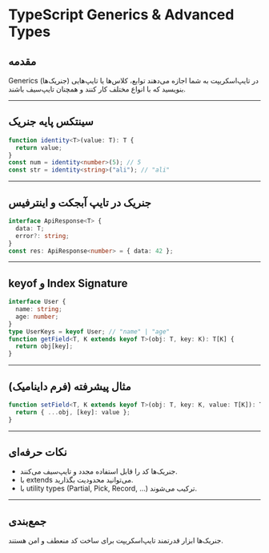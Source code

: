 # TypeScript Generics & Advanced Types

## مقدمه

Generics (جنریک‌ها) در تایپ‌اسکریپت به شما اجازه می‌دهند توابع، کلاس‌ها یا تایپ‌هایی بنویسید که با انواع مختلف کار کنند و همچنان تایپ‌سیف باشند.

---

## سینتکس پایه جنریک

```ts
function identity<T>(value: T): T {
  return value;
}
const num = identity<number>(5); // 5
const str = identity<string>("ali"); // "ali"
```

---

## جنریک در تایپ آبجکت و اینترفیس

```ts
interface ApiResponse<T> {
  data: T;
  error?: string;
}
const res: ApiResponse<number> = { data: 42 };
```

---

## keyof و Index Signature

```ts
interface User {
  name: string;
  age: number;
}
type UserKeys = keyof User; // "name" | "age"
function getField<T, K extends keyof T>(obj: T, key: K): T[K] {
  return obj[key];
}
```

---

## مثال پیشرفته (فرم داینامیک)

```ts
function setField<T, K extends keyof T>(obj: T, key: K, value: T[K]): T {
  return { ...obj, [key]: value };
}
```

---

## نکات حرفه‌ای

- جنریک‌ها کد را قابل استفاده مجدد و تایپ‌سیف می‌کنند.
- با extends می‌توانید محدودیت بگذارید.
- با utility types (Partial, Pick, Record, ...) ترکیب می‌شوند.

---

## جمع‌بندی

جنریک‌ها ابزار قدرتمند تایپ‌اسکریپت برای ساخت کد منعطف و امن هستند.
